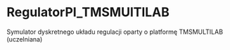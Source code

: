 # RegulatorPI_TMSMUlTILAB
 Symulator dyskretnego układu regulacji oparty o platformę TMSMULTILAB (uczelniana) 
